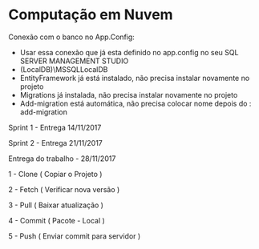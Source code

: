 # Computação em Nuvem
Conexão com o banco no App.Config:
- Usar essa conexão que já esta definido no app.config no seu SQL SERVER MANAGEMENT STUDIO
- (LocalDB)\MSSQLLocalDB
- EntityFramework já está instalado, não precisa instalar novamente no projeto
- Migrations já instalada, não precisa instalar novamente no projeto
- Add-migration está automática, não precisa colocar nome depois do : add-migration

Sprint 1 - Entrega 14/11/2017

Sprint 2 - Entrega 21/11/2017

Entrega do trabalho - 28/11/2017

1 - Clone ( Copiar o Projeto )

2 - Fetch ( Verificar nova versão )

3 - Pull ( Baixar atualização )

4 - Commit ( Pacote - Local )

5 - Push ( Enviar commit para servidor )
